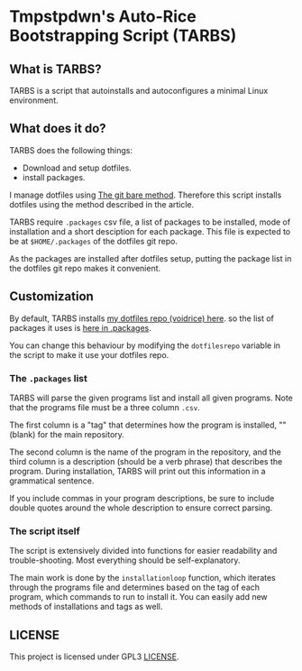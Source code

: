 # Tmpstpdwn's Auto-Rice Bootstrapping Script (TARBS)

## What is TARBS?

TARBS is a script that autoinstalls and autoconfigures a minimal Linux environment.

## What does it do?

TARBS does the following things:
- Download and setup dotfiles.
- install packages.

I manage dotfiles using [The git bare method](https://www.atlassian.com/git/tutorials/dotfiles).
Therefore this script installs dotfiles using the method described in the article.

TARBS require `.packages` csv file, a list of packages to be installed, mode of installation and a short desciption for each package.
This file is expected to be at `$HOME/.packages` of the dotfiles git repo.

As the packages are installed after dotfiles setup, putting the package list in the dotfiles git repo makes it convenient.

## Customization

By default, TARBS installs [my dotfiles repo (voidrice) here](https://github.com/tmpstpdwn/.dotfiles).
so the list of packages it uses is [here in .packages](https://github.com/tmpstpdwn/.dotfiles/blob/main/.packages).

You can change this behaviour by modifying the `dotfilesrepo` variable in the script to make it use your dotfiles
repo.

### The `.packages` list

TARBS will parse the given programs list and install all given programs. Note
that the programs file must be a three column `.csv`.

The first column is a "tag" that determines how the program is installed, ""
(blank) for the main repository.

The second column is the name of the program in the repository, and the
third column is a description (should be a verb phrase) that describes the program.
During installation, TARBS will print out this information in a grammatical sentence.

If you include commas in your program descriptions, be sure to include double
quotes around the whole description to ensure correct parsing.

### The script itself

The script is extensively divided into functions for easier readability and
trouble-shooting. Most everything should be self-explanatory.

The main work is done by the `installationloop` function, which iterates
through the programs file and determines based on the tag of each program,
which commands to run to install it. You can easily add new methods of
installations and tags as well.

## LICENSE

This project is licensed under GPL3 [LICENSE](LICENSE).
